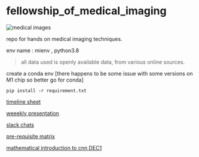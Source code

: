 # fellowship_of_medical_imaging

![medical images](https://images.theconversation.com/files/1621/original/Wellunwell.jpg?ixlib=rb-1.1.0&q=45&auto=format&w=926&fit=clip)

repo for hands on medical imaging techniques. 

env name : mienv , python3.8

> all data used is openly available data, from various online sources. 

create a conda env [there happens to be some issue with some versions on M1 chip so better go for conda]
```
pip install -r requirement.txt
```

[timeline sheet](https://bit.ly/3CnpM7m)

[weeekly presentation](https://bit.ly/3CuOjHZ)

[slack chats](https://join.slack.com/t/paper-readers/shared_invite/zt-14nkixsv5-i68b3Y63rIp8ZhwfAgxj1g)

[pre-requisite matrix](https://www.math.uwaterloo.ca/~hwolkowi/matrixcookbook.pdf)

[mathematical introduction to cnn DEC1](https://cs.nju.edu.cn/wujx/paper/CNN.pdf)

